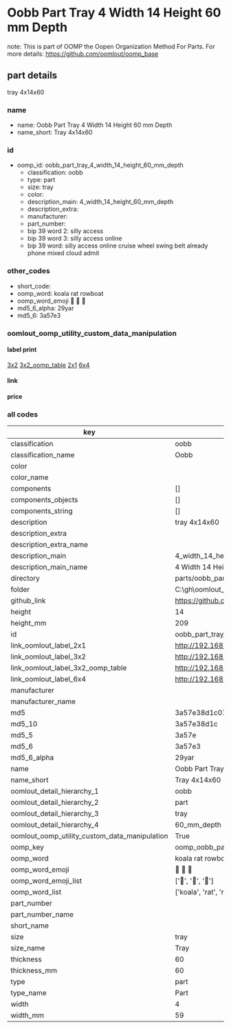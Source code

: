 # Oobb Part Tray 4 Width 14 Height 60 mm Depth  

note: This is part of OOMP the Oopen Organization Method For Parts. For more details: https://github.com/oomlout/oomp_base

##  part details
  



tray 4x14x60



### name
* name: Oobb Part Tray 4 Width 14 Height 60 mm Depth
* name_short: Tray 4x14x60 
### id
* oomp_id: oobb_part_tray_4_width_14_height_60_mm_depth
  * classification: oobb
  * type: part
  * size: tray
  * color: 
  * description_main: 4_width_14_height_60_mm_depth
  * description_extra: 
  * manufacturer: 
  * part_number: 
  * bip 39 word 2: silly access
  * bip 39 word 3: silly access online
  * bip 39 word: silly access online cruise wheel swing belt already phone mixed cloud admit

### other_codes
* short_code: 
* oomp_word: koala rat rowboat
* oomp_word_emoji :koala: :rat: :rowboat:
* md5_6_alpha: 29yar
* md5_6: 3a57e3






### oomlout_oomp_utility_custom_data_manipulation
#### label print
[3x2](http://192.168.1.245:1112/?label=oomp%2029yar)
[3x2_oomp_table](http://192.168.1.108:1112/?label=oomp%2029yar)
[2x1](http://192.168.1.242:1112/?label=oomp%2029yar)
[6x4](http://192.168.1.55:1112/?label=oomp%2029yar)    

#### link

                              

#### price







### all codes 
| key | value |  
| --- | --- |  
| classification | oobb |  
| classification_name | Oobb |  
| color |  |  
| color_name |  |  
| components | [] |  
| components_objects | [] |  
| components_string | [] |  
| description | tray 4x14x60 |  
| description_extra |  |  
| description_extra_name |  |  
| description_main | 4_width_14_height_60_mm_depth |  
| description_main_name | 4 Width 14 Height 60 mm Depth |  
| directory | parts/oobb_part_tray_4_width_14_height_60_mm_depth |  
| folder | C:\gh\oomlout_oobb_version_4_generated_parts\parts\oobb_part_tray_4_width_14_height_60_mm_depth |  
| github_link | https://github.com/oomlout/oomlout_oomp_part_src/tree/main/parts/oobb_part_tray_4_width_14_height_60_mm_depth |  
| height | 14 |  
| height_mm | 209 |  
| id | oobb_part_tray_4_width_14_height_60_mm_depth |  
| link_oomlout_label_2x1 | http://192.168.1.242:1112/?label=oomp%2029yar |  
| link_oomlout_label_3x2 | http://192.168.1.245:1112/?label=oomp%2029yar |  
| link_oomlout_label_3x2_oomp_table | http://192.168.1.108:1112/?label=oomp%2029yar |  
| link_oomlout_label_6x4 | http://192.168.1.55:1112/?label=oomp%2029yar |  
| manufacturer |  |  
| manufacturer_name |  |  
| md5 | 3a57e38d1c07229f707d034b35c05645 |  
| md5_10 | 3a57e38d1c |  
| md5_5 | 3a57e |  
| md5_6 | 3a57e3 |  
| md5_6_alpha | 29yar |  
| name | Oobb Part Tray 4 Width 14 Height 60 mm Depth |  
| name_short | Tray 4x14x60  |  
| oomlout_detail_hierarchy_1 | oobb |  
| oomlout_detail_hierarchy_2 | part |  
| oomlout_detail_hierarchy_3 | tray |  
| oomlout_detail_hierarchy_4 | 60_mm_depth |  
| oomlout_oomp_utility_custom_data_manipulation | True |  
| oomp_key | oomp_oobb_part_tray_4_width_14_height_60_mm_depth |  
| oomp_word | koala rat rowboat |  
| oomp_word_emoji | :koala: :rat: :rowboat: |  
| oomp_word_emoji_list | [':koala:', ':rat:', ':rowboat:'] |  
| oomp_word_list | ['koala', 'rat', 'rowboat'] |  
| part_number |  |  
| part_number_name |  |  
| short_name |  |  
| size | tray |  
| size_name | Tray |  
| thickness | 60 |  
| thickness_mm | 60 |  
| type | part |  
| type_name | Part |  
| width | 4 |  
| width_mm | 59 |  
